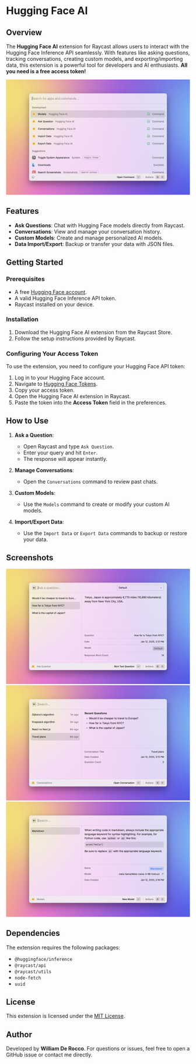 # Hugging Face AI

## Overview

The **Hugging Face AI** extension for Raycast allows users to interact with the Hugging Face Inference API seamlessly. With features like asking questions, tracking conversations, creating custom models, and exporting/importing data, this extension is a powerful tool for developers and AI enthusiasts. **All you need is a free access token!**

![Extension Commands](media/extension-commands.png)

## Features

- **Ask Questions**: Chat with Hugging Face models directly from Raycast.
- **Conversations**: View and manage your conversation history.
- **Custom Models**: Create and manage personalized AI models.
- **Data Import/Export**: Backup or transfer your data with JSON files.

## Getting Started

### Prerequisites

- A free [Hugging Face account](https://huggingface.co/join).
- A valid Hugging Face Inference API token.
- Raycast installed on your device.

### Installation

1. Download the Hugging Face AI extension from the Raycast Store.
2. Follow the setup instructions provided by Raycast.

### Configuring Your Access Token

To use the extension, you need to configure your Hugging Face API token:

1. Log in to your Hugging Face account.
2. Navigate to [Hugging Face Tokens](https://huggingface.co/settings/tokens).
3. Copy your access token.
4. Open the Hugging Face AI extension in Raycast.
5. Paste the token into the **Access Token** field in the preferences.

## How to Use

1. **Ask a Question**:

   - Open Raycast and type `Ask Question`.
   - Enter your query and hit `Enter`.
   - The response will appear instantly.

2. **Manage Conversations**:

   - Open the `Conversations` command to review past chats.

3. **Custom Models**:

   - Use the `Models` command to create or modify your custom AI models.

4. **Import/Export Data**:
   - Use the `Import Data` or `Export Data` commands to backup or restore your data.

## Screenshots

![Ask Question Screenshot](metadata/ask-question-1.png)
![Conversations Screenshot](metadata/conversations-2.png)
![Custom Models Screenshot](metadata/models-3.png)

## Dependencies

The extension requires the following packages:

- `@huggingface/inference`
- `@raycast/api`
- `@raycast/utils`
- `node-fetch`
- `uuid`

## License

This extension is licensed under the [MIT License](LICENSE).

## Author

Developed by **William De Rocco**. For questions or issues, feel free to open a GitHub issue or contact me directly.
